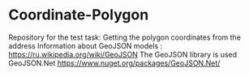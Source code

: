 # Coordinate-Polygon
Repository for the test task: Getting the polygon coordinates from the address
Information about GeoJSON models : https://ru.wikipedia.org/wiki/GeoJSON
The GeoJSON library is used GeoJSON.Net https://www.nuget.org/packages/GeoJSON.Net/
